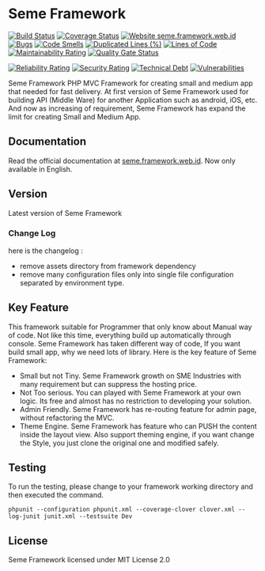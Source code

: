 # Seme Framework

[![Build Status](https://travis-ci.org/drosanda/seme-framework.svg?branch=master)](https://travis-ci.org/drosanda/seme-framework) [![Coverage Status](https://codecov.io/gh/drosanda/seme-framework/branch/master/graphs/badge.svg?branch=master)](https://codecov.io/github/drosanda/seme-framework?branch=master) [![Website seme.framework.web.id](https://img.shields.io/website-up-down-green-red/http/seme.framework.web.id)](https://seme.framework.web.id/) [![Bugs](https://sonarcloud.io/api/project_badges/measure?project=drosanda_seme-framework&metric=bugs)](https://sonarcloud.io/dashboard?id=drosanda_seme-framework) [![Code Smells](https://sonarcloud.io/api/project_badges/measure?project=drosanda_seme-framework&metric=code_smells)](https://sonarcloud.io/dashboard?id=drosanda_seme-framework) [![Duplicated Lines (%)](https://sonarcloud.io/api/project_badges/measure?project=drosanda_seme-framework&metric=duplicated_lines_density)](https://sonarcloud.io/dashboard?id=drosanda_seme-framework) [![Lines of Code](https://sonarcloud.io/api/project_badges/measure?project=drosanda_seme-framework&metric=ncloc)](https://sonarcloud.io/dashboard?id=drosanda_seme-framework) [![Maintainability Rating](https://sonarcloud.io/api/project_badges/measure?project=drosanda_seme-framework&metric=sqale_rating)](https://sonarcloud.io/dashboard?id=drosanda_seme-framework) [![Quality Gate Status](https://sonarcloud.io/api/project_badges/measure?project=drosanda_seme-framework&metric=alert_status)](https://sonarcloud.io/dashboard?id=drosanda_seme-framework)

[![Reliability Rating](https://sonarcloud.io/api/project_badges/measure?project=drosanda_seme-framework&metric=reliability_rating)](https://sonarcloud.io/dashboard?id=drosanda_seme-framework) [![Security Rating](https://sonarcloud.io/api/project_badges/measure?project=drosanda_seme-framework&metric=security_rating)](https://sonarcloud.io/dashboard?id=drosanda_seme-framework) [![Technical Debt](https://sonarcloud.io/api/project_badges/measure?project=drosanda_seme-framework&metric=sqale_index)](https://sonarcloud.io/dashboard?id=drosanda_seme-framework) [![Vulnerabilities](https://sonarcloud.io/api/project_badges/measure?project=drosanda_seme-framework&metric=vulnerabilities)](https://sonarcloud.io/dashboard?id=drosanda_seme-framework)

Seme Framework PHP MVC Framework for creating small and medium app that needed for fast delivery. At first version of Seme Framework used for building API (Middle Ware) for another Application such as android, iOS, etc. And now as increasing of requirement, Seme Framework has expand the limit for creating Small and Medium App.

## Documentation

Read the official documentation at [seme.framework.web.id](https://seme.framework.web.id). Now only available in English.

## Version

Latest version of Seme Framework

### Change Log

here is the changelog :

- remove assets directory from framework dependency
- remove many configuration files only into single file configuration separated by environment type.

## Key Feature

This framework suitable for Programmer that only know about Manual way of code. Not like this time, everything build up automatically through console. Seme Framework has taken different way of code, If you want build small app, why we need lots of library. Here is the key feature of Seme Framework:

- Small but not Tiny. Seme Framework growth on SME Industries with many requirement but can suppress the hosting price.
- Not Too serious. You can played with Seme Framework at your own logic. Its free and almost has no restriction to developing your solution.
- Admin Friendly. Seme Framework has re-routing feature for admin page, without refactoring the MVC.
- Theme Engine. Seme Framework has feature who can PUSH the content inside the layout view. Also support theming engine, if you want change the Style, you just clone the original one and modified safely.

## Testing
To run the testing, please change to your framework working directory and then executed the command.

```CLI
phpunit --configuration phpunit.xml --coverage-clover clover.xml --log-junit junit.xml --testsuite Dev
```

## License

Seme Framework licensed under MIT License 2.0
